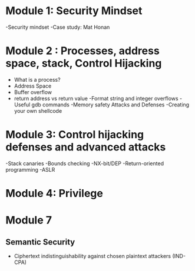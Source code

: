 # Module 1: Security Mindset

-Security mindset
-Case study: Mat Honan

# Module 2 : Processes, address space, stack, Control Hijacking

- What is a process?
- Address Space
- Buffer overflow
- return address vs return value
-Format string and integer overflows
-Useful gdb commands
-Memory safety Attacks and Defenses
-Creating your own shellcode

# Module 3: Control hijacking defenses and advanced attacks

-Stack canaries
-Bounds checking
-NX-bit/DEP
-Return-oriented programming
-ASLR

# Module 4: Privilege  

# Module 7

## Semantic Security
* Ciphertext indistinguishability against chosen plaintext attackers (IND-CPA)


